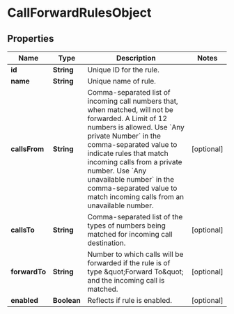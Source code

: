 <!--  Copyright 2025 Cisco Systems Inc.

Permission is hereby granted, free of charge, to any person obtaining a copy
of this software and associated documentation files (the "Software"), to deal
in the Software without restriction, including without limitation the rights
to use, copy, modify, merge, publish, distribute, sublicense, and/or sell
copies of the Software, and to permit persons to whom the Software is
furnished to do so, subject to the following conditions:

The above copyright notice and this permission notice shall be included in
all copies or substantial portions of the Software.

THE SOFTWARE IS PROVIDED "AS IS", WITHOUT WARRANTY OF ANY KIND, EXPRESS OR
IMPLIED, INCLUDING BUT NOT LIMITED TO THE WARRANTIES OF MERCHANTABILITY,
FITNESS FOR A PARTICULAR PURPOSE AND NONINFRINGEMENT. IN NO EVENT SHALL THE
AUTHORS OR COPYRIGHT HOLDERS BE LIABLE FOR ANY CLAIM, DAMAGES OR OTHER
LIABILITY, WHETHER IN AN ACTION OF CONTRACT, TORT OR OTHERWISE, ARISING FROM,
OUT OF OR IN CONNECTION WITH THE SOFTWARE OR THE USE OR OTHER DEALINGS IN
THE SOFTWARE.-->


# CallForwardRulesObject


## Properties

| Name | Type | Description | Notes |
|------------ | ------------- | ------------- | -------------|
|**id** | **String** | Unique ID for the rule. |  |
|**name** | **String** | Unique name of rule. |  |
|**callsFrom** | **String** | Comma-separated list of incoming call numbers that, when matched, will not be forwarded. A Limit of 12 numbers is allowed. Use &#x60;Any private Number&#x60; in the comma-separated value to indicate rules that match incoming calls from a private number. Use &#x60;Any unavailable number&#x60; in the comma-separated value to match incoming calls from an unavailable number. |  [optional] |
|**callsTo** | **String** | Comma-separated list of the types of numbers being matched for incoming call destination. |  [optional] |
|**forwardTo** | **String** | Number to which calls will be forwarded if the rule is of type \&quot;Forward To\&quot; and the incoming call is matched. |  [optional] |
|**enabled** | **Boolean** | Reflects if rule is enabled. |  [optional] |



